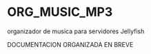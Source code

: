 # ORG_MUSIC_MP3
 organizador de musica para servidores Jellyfish

DOCUMENTACION ORGANIZADA EN BREVE
